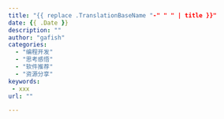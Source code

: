 ```yaml
---
title: "{{ replace .TranslationBaseName "-" " " | title }}"
date: {{ .Date }}
description: ""
author: "gafish"
categories:
  - "编程开发"
  - "思考感悟"
  - "软件推荐"
  - "资源分享"
keywords:
 - xxx
url: ""

---
```

